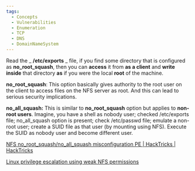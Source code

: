 ```yaml
---
tags:
  - Concepts
  - Vulnerabilities
  - Enumeration
  - TCP
  - DNS
  - DomainNameSystem
---
```

Read the _ **/etc/exports** _ file, if you find some directory that is configured as **no_root_squash**, then you can **access** it from **as a client** and **write inside** that directory **as** if you were the local **root** of the machine.

**no_root_squash**: This option basically gives authority to the root user on the client to access files on the NFS server as root. And this can lead to serious security implications.

**no_all_squash:** This is similar to **no_root_squash** option but applies to **non-root users**. Imagine, you have a shell as nobody user; checked /etc/exports file; no_all_squash option is present; check /etc/passwd file; emulate a non-root user; create a SUID file as that user (by mounting using NFS). Execute the SUID as nobody user and become different user.

[NFS no\_root\_squash/no\_all\_squash misconfiguration PE | HackTricks | HackTricks](https://book.hacktricks.xyz/linux-hardening/privilege-escalation/nfs-no_root_squash-misconfiguration-pe)

[Linux privilege escalation using weak NFS permissions](https://haiderm.com/linux-privilege-escalation-using-weak-nfs-permissions/)